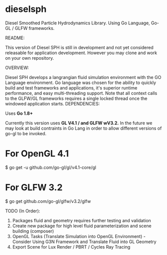 # dieselsph
Diesel Smoothed Particle Hydrodynamics Library. Using Go Language, Go-GL / GLFW frameworks. 

README:

This version of Diesel SPH is still in development and not yet considered releasable for application development. However you may clone and work on your own repository.

OVERVIEW:

Diesel SPH develops a langrangian fluid simulation environment with the GO Language environment. Go language was chosen for the ability to quickly build and test frameworks and applications, it's superior runtime performance, and easy multi-threading support. Note that all context calls to the GLFW/GL frameworks requires a single locked thread once the windowed application starts.
 DEPENDENCIES:

Uses <b>Go 1.8+</b>

Currently this version uses <b>GL V4.1 / and GLFW wV3.2.</b> In the future we may look at build contraints in Go Lang in order to allow different versions of go-gl to be invoked. 

# For OpenGL 4.1
$ go get -u github.com/go-gl/gl/v4.1-core/gl

# For GLFW 3.2
$ go get github.com/go-gl/glfw/v3.2/glfw


TODO (In Order):

1. Packages fluid and geometry requires further testing and validation
2. Create new package for high level fluid parameterization and scene building (composer)
3. OpenGL Tasks (Translate Simulation into OpenGL Environment) - Consider Using G3N Framework and Translate Fluid into GL Geometry
4. Export Scene for Lux Render / PBRT / Cycles Ray Tracing


